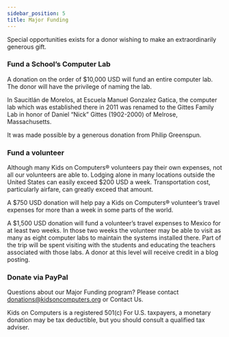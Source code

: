 ```yaml
---
sidebar_position: 5
title: Major Funding
---
```

Special opportunities exists for a donor wishing to make an extraordinarily generous gift.

### Fund a School’s Computer Lab

A donation on the order of $10,000 USD will fund an entire computer lab. The donor will have the privilege of naming the lab.

In Saucitlán de Morelos, at Escuela Manuel Gonzalez Gatica, the computer lab which was established there in 2011 was renamed to the Gittes Family Lab in honor of Daniel “Nick” Gittes (1902-2000) of Melrose, Massachusetts.

It was made possible by a generous donation from Philip Greenspun.

### Fund a volunteer

Although many Kids on Computers® volunteers pay their own expenses, not all our volunteers are able to. Lodging alone in many locations outside the United States can easily exceed $200 USD a week. Transportation cost, particularly airfare, can greatly exceed that amount.

A $750 USD donation will help pay a Kids on Computers® volunteer’s travel expenses for more than a week in some parts of the world.

A $1,500 USD donation will fund a volunteer’s travel expenses to Mexico for at least two weeks. In those two weeks the volunteer may be able to visit as many as eight computer labs to maintain the systems installed there. Part of the trip will be spent visiting with the students and educating the teachers associated with those labs. A donor at this level will receive credit in a blog posting.

### Donate via PayPal

Questions about our Major Funding program? Please contact donations@kidsoncomputers.org or Contact Us.

Kids on Computers is a registered 501(c) For U.S. taxpayers, a monetary donation may be tax deductible, but you should consult a qualified tax adviser.

